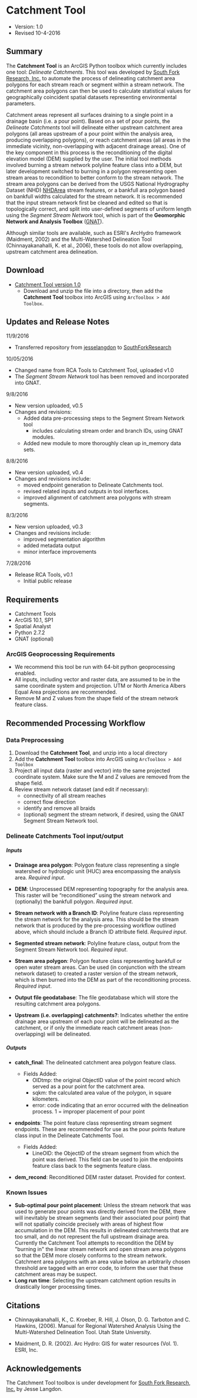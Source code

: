 # Catchment Tool
- Version: 1.0
- Revised 10-4-2016

## Summary
The **Catchment Tool** is an ArcGIS Python toolbox which currently includes one tool: *Delineate Catchments*. This tool was developed by [South Fork Research, Inc.](https://southforkresearch.org) to automate the process of delineating catchment area polygons for each stream reach or segment within a stream network. The catchment area polygons can then be used to calculate statistical values for geographically coincident spatial datasets representing environmental parameters.

Catchment areas represent all surfaces draining to a single point in a drainage basin (i.e. a pour point). Based on a set of pour points, the *Delineate Catchments* tool will delineate either upstream catchment area polygons (all areas upstream of a pour point within the analysis area, producing overlapping polygons), or reach catchment areas (all areas in the immediate vicinity, non-overlapping with adjacent drainage areas).  One of the key component in this process is the reconditioning of the digital elevation model (DEM) supplied by the user. The initial tool methods involved burning a stream network polyline feature class into a DEM, but later development switched to burning in a polygon representing open stream areas to recondition to better conform to the stream network. The stream area polygons can be derived from the USGS National Hydrography Dataset (NHD) [NHDArea](http://nhd.usgs.gov/userGuide/Robohelpfiles/NHD_User_Guide/Feature_Catalog/Hydrography_Dataset/NHDArea/NHD_Area.htm) stream features, or a bankfull ara polygon based on bankfull widths calculated for the stream network. It is recommended that the input stream network first be cleaned and edited so that is topologically correct, and split into user-defined segments of uniform length using the *Segment Stream Network* tool, which is part of the **Geomorphic Network and Analysis Toolbox** ([GNAT](http://bitbucket.org/KellyWhitehead/geomorphic-network-and-analysis-toolbox/wiki/Home)).

Although similar tools are available, such as ESRI's ArcHydro framework (Maidment, 2002) and the Multi-Watershed Delineation Tool (Chinnayakanahalli, K. et al., 2006), these tools do not allow overlapping, upstream catchment area delineation.

## Download
* [Catchment Tool version 1.0](https://github.com/jesselangdon/catchment-tool/archive/master.zip)
  * Download and unzip the file into a directory, then add the **Catchment Tool** toolbox into ArcGIS using `ArcToolbox > Add Toolbox`.

## Updates and Release Notes
11/9/2016
* Transferred repository from [jesselangdon](https://github.com/jesselangdon) to [SouthForkResearch](https://github.com/SouthForkResearch) 

10/05/2016
* Changed name from RCA Tools to Catchment Tool, uploaded v1.0
* The *Segment Stream Network* tool has been removed and incorporated into GNAT.

9/8/2016
* New version uploaded, v0.5
* Changes and revisions:
  * Added data pre-processing steps to the Segment Stream Network tool
  	* includes calculating stream order and branch IDs, using GNAT modules.
  * Added new module to more thoroughly clean up in_memory data sets.

8/8/2016
* New version uploaded, v0.4
* Changes and revisions include:
  * moved endpoint generation to Delineate Catchments tool. 
  * revised related inputs and outputs in tool interfaces.
  * improved alignment of catchment area polygons with stream segments.

8/3/2016
* New version uploaded, v0.3
* Changes and revisions include:
  * improved segmentation algorithm
  * added metadata output
  * minor interface improvements

7/28/2016
* Release RCA Tools, v0.1
  * Initial public release

## Requirements
* Catchment Tools
* ArcGIS 10.1, SP1
* Spatial Analyst
* Python 2.7.2
* GNAT (optional)

### ArcGIS Geoprocessing Requirements
* We recommend this tool be run with 64-bit python geoprocessing enabled.
* All inputs, including vector and raster data, are assumed to be in the same coordinate system and projection. UTM or North America Albers Equal Area projections are recommended.
* Remove M and Z values from the shape field of the stream network feature class.

## Recommended Processing Workflow
### Data Preprocessing
1. Download the **Catchment Tool**, and unzip into a local directory
2. Add the **Catchment Tool** toolbox into ArcGIS using `ArcToolbox > Add Toolbox`
2. Project all input data (raster and vector) into the same projected coordinate system. Make sure the M and Z values are removed from the shape field.
3. Review stream network dataset (and edit if necessary):
    * connectivity of all stream reaches
    * correct flow direction
    * identify and remove all braids
    * (optional) segment the stream network, if desired, using the GNAT Segment Stream Network tool.

### Delineate Catchments Tool input/output
##### *Inputs*

* **Drainage area polygon**: Polygon feature class representing a single watershed or hydrologic unit (HUC) area encompassing the analysis area. *Required input*.

* **DEM**: Unprocessed DEM representing topography for the analysis area. This raster will be “reconditioned” using the stream network and (optionally) the bankfull polygon. *Required input*.

* **Stream network with a Branch ID**: Polyline feature class representing the stream network for the analysis area. This should be the stream network that is produced by the pre-processing workflow outlined above, which should include a Branch ID attribute field. *Required input*.

* **Segmented stream network**: Polyline feature class, output from the Segment Stream Network tool. *Required input*.

* **Stream area polygon**: Polygon feature class representing bankfull or open water stream areas. Can be used (in conjunction with the stream network dataset) to created a raster version of the stream network, which is then burned into the DEM as part of the reconditioning process. *Required input*.

* **Output file geodatabase**: The file geodatabase which will store the resulting catchment area polygons.

* **Upstream (i.e. overlapping) catchments?**: Indicates whether the entire drainage area upstream of each pour point will be delineated as the catchment,
 or if only the immediate reach catchment areas (non-overlapping) will be delineated.

##### *Outputs*

* **catch_final**: The delineated catchment area polygon feature class.
  * Fields Added:
    * OIDtmp: the original ObjectID value of the point record which served as a pour point for the catchment area.
    * sqkm: the calculated area value of the polygon, in square kilometers.
    * error: code indicating that an error occurred with the delineation process. 1 = improper placement of pour point

* **endpoints**: The point feature class representing stream segment endpoints. These are recommended for use as the pour points feature class input in the Delineate Catchments Tool.
  * Fields Added:
    * LineOID: the ObjectID of the stream segment from which the point was derived. This field can be used to join the endpoints feature class back to the segments feature class.

* **dem_recond**: Reconditioned DEM raster dataset. Provided for context.

### Known Issues
* **Sub-optimal pour point placement**: Unless the stream network that was used to generate pour points was directly derived from the DEM, there will inevitably be stream
segments (and their associated pour point) that will not spatially coincide precisely with areas of highest flow accumulation in the DEM.  This results in delineated catchments 
that are too small, and do not represent the full upstream drainage area.  Currently the Catchment Tool attempts to recondition the DEM by "burning in" the linear stream network and open stream area polygons
so that the DEM more closely conforms to the stream network.  Catchment area polygons with an area value below an arbitrarily chosen threshold
are tagged with an error code, to inform the user that these catchment areas may be suspect.
* **Long run time**: Selecting the upstream catchment option results in drastically longer processing times.

## Citations
* Chinnayakanahalli, K., C. Kroeber, R. Hill, J. Olson, D. G. Tarboton and C. Hawkins, (2006). Manual for Regional Watershed Analysis Using the Multi-Watershed Delineation Tool. Utah State University. 

* Maidment, D. R. (2002). Arc Hydro: GIS for water resources (Vol. 1). ESRI, Inc.

## Acknowledgements
The Catchment Tool toolbox is under development for [South Fork Research, Inc.](http://southforkresearch.org) by Jesse Langdon.
